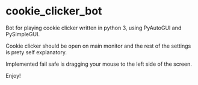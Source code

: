 # cookie_clicker_bot

Bot for playing cookie clicker written in python 3, using PyAutoGUI and PySimpleGUI.

Cookie clicker should be open on main monitor and the rest of the settings is prety self explanatory.

Implemented fail safe is dragging your mouse to the left side of the screen.

Enjoy!
